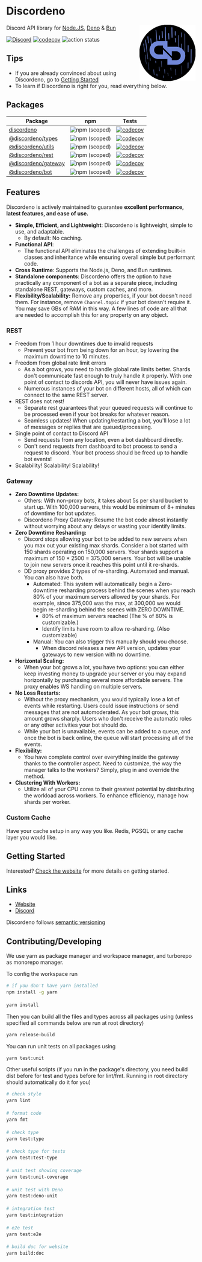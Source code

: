 # Discordeno


<img align="right" src="https://raw.githubusercontent.com/discordeno/discordeno/main/site/static/img/logo.png" height="150px">

Discord API library for [Node.JS](https://nodejs.org), [Deno](https://deno.land) & [Bun](https://bun.sh/)

[![Discord](https://img.shields.io/discord/785384884197392384?color=7289da&logo=discord&logoColor=dark)](https://discord.com/invite/5vBgXk3UcZ)
[![codecov](https://codecov.io/gh/discordeno/discordeno/branch/main/graph/badge.svg?token=SQI9OYJ7AK)](https://codecov.io/gh/discordeno/discordeno)
![action status](https://github.com/discordeno/discordeno/actions/workflows/lib-check.yml/badge.svg?event=push)

## Tips

- If you are already convinced about using Discordeno, go to [Getting Started](https://discordeno.js.org/)
- To learn if Discordeno is right for you, read everything below.

## Packages

| Package                                                                  | npm                                                               | Tests                                                                                                                                                               |
| ------------------------------------------------------------------------ | ----------------------------------------------------------------- | ------------------------------------------------------------------------------------------------------------------------------------------------------------------- |
| [discordeno](https://www.npmjs.com/package/discordeno)                   | ![npm (scoped)](https://img.shields.io/npm/v/discordeno)          | [![codecov](https://codecov.io/gh/discordeno/discordeno/branch/main/graph/badge.svg?token=SQI9OYJ7AK&flag=discordeno)](https://codecov.io/gh/discordeno/discordeno) |
| [@discordeno/types](https://www.npmjs.com/package/@discordeno/types)     | ![npm (scoped)](https://img.shields.io/npm/v/@discordeno/types)   | [![codecov](https://codecov.io/gh/discordeno/discordeno/branch/main/graph/badge.svg?token=SQI9OYJ7AK&flag=types)](https://codecov.io/gh/discordeno/discordeno)      |
| [@discordeno/utils](https://www.npmjs.com/package/@discordeno/utils)     | ![npm (scoped)](https://img.shields.io/npm/v/@discordeno/utils)   | [![codecov](https://codecov.io/gh/discordeno/discordeno/branch/main/graph/badge.svg?token=SQI9OYJ7AK&flag=utils)](https://codecov.io/gh/discordeno/discordeno)      |
| [@discordeno/rest](https://www.npmjs.com/package/@discordeno/rest)       | ![npm (scoped)](https://img.shields.io/npm/v/@discordeno/rest)    | [![codecov](https://codecov.io/gh/discordeno/discordeno/branch/main/graph/badge.svg?token=SQI9OYJ7AK&flag=rest)](https://codecov.io/gh/discordeno/discordeno)       |
| [@discordeno/gateway](https://www.npmjs.com/package/@discordeno/gateway) | ![npm (scoped)](https://img.shields.io/npm/v/@discordeno/gateway) | [![codecov](https://codecov.io/gh/discordeno/discordeno/branch/main/graph/badge.svg?token=SQI9OYJ7AK&flag=gateway)](https://codecov.io/gh/discordeno/discordeno)    |
| [@discordeno/bot](https://www.npmjs.com/package/@discordeno/bot)         | ![npm (scoped)](https://img.shields.io/npm/v/@discordeno/bot)     | [![codecov](https://codecov.io/gh/discordeno/discordeno/branch/main/graph/badge.svg?token=SQI9OYJ7AK&flag=bot)](https://codecov.io/gh/discordeno/discordeno)        |

## Features

Discordeno is actively maintained to guarantee **excellent performance, latest features, and ease of use.**

- **Simple, Efficient, and Lightweight**: Discordeno is lightweight, simple to use, and adaptable.
  - By default: No caching.
- **Functional API**:
  - The functional API eliminates the challenges of extending built-in classes and inheritance while ensuring overall simple but performant code.
- **Cross Runtime**: Supports the Node.js, Deno, and Bun runtimes.
- **Standalone components**: Discordeno offers the option to have practically any component of a bot as a separate
  piece, including standalone REST, gateways, custom caches, and more.
- **Flexibility/Scalability:** Remove any properties, if your bot doesn't need them. For instance, remove `Channel.topic` if your bot doesn't require it. You may save GBs of RAM in this way. A few lines of code are all that are needed to accomplish this for any property on any object.

### REST

- Freedom from 1 hour downtimes due to invalid requests
  - Prevent your bot from being down for an hour, by lowering the maximum downtime to 10 minutes.
- Freedom from global rate limit errors
  - As a bot grows, you need to handle global rate limits better. Shards don't communicate fast enough to truly
    handle it properly. With one point of contact to discords API, you will never have issues again.
  - Numerous instances of your bot on different hosts, all of which can connect to the same REST server.
- REST does not rest!
  - Separate rest guarantees that your queued requests will continue to be processed even if your bot breaks for
    whatever reason.
  - Seamless updates! When updating/restarting a bot, you'll lose a lot of messages or replies that are queued/processing.
- Single point of contact to Discord API
  - Send requests from any location, even a bot dashboard directly.
  - Don't send requests from dashboard to bot process to send a request to discord. Your bot process should
    be freed up to handle bot events!
- Scalability! Scalability! Scalability!

### Gateway

- **Zero Downtime Updates:**
  - Others: With non-proxy bots, it takes about 5s per shard bucket to start up. With 100,000 servers, this would be minimum of 8+ minutes of downtime for bot updates.
  - Discordeno Proxy Gateway: Resume the bot code almost instantly without worrying about any delays or wasting your identify limits.
- **Zero Downtime Resharding:**
  - Discord stops allowing your bot to be added to new servers when you max out your existing max shards. Consider a bot started with 150 shards
    operating on 150,000 servers. Your shards support a maximum of 150 \* 2500 = 375,000 servers. Your
    bot will be unable to join new servers once it reaches this point until it re-shards.
  - DD proxy provides 2 types of re-sharding. Automated and manual. You can also have both.
    - Automated: This system will automatically begin a Zero-downtime resharding process behind the scenes when you
      reach 80% of your maximum servers allowed by your shards. For example, since 375,000 was the max, at 300,000 we
      would begin re-sharding behind the scenes with ZERO DOWNTIME.
      - 80% of maximum servers reached (The % of 80% is customizable.)
      - Identify limits have room to allow re-sharding. (Also customizable)
    - Manual: You can also trigger this manually should you choose.
      - When discord releases a new API version, updates your gateways to new version with no downtime.
- **Horizontal Scaling:**
  - When your bot grows a lot, you have
    two options: you can either keep investing money to upgrade your server or you may expand horizontally by purchasing
    several more affordable servers. The proxy enables WS handling on multiple servers.
- **No Loss Restarts:**
  - Without the proxy mechanism, you would typically lose a lot of events while restarting. Users could issue
    instructions or send messages that are not automoderated. As your bot grows, this amount grows sharply.
    Users who don't receive the automatic roles or any other activities your bot should do.
  - While your bot is unavailable, events can be added to a queue, and once the bot is back online, the queue will start processing all of the events.
- **Flexibility:**
  - You have complete control over everything inside the gateway thanks to the controller aspect. Need to customize, the way the manager talks to the workers? Simply, plug in and override the method.
- **Clustering With Workers:**
  - Utilize all of your CPU cores to their greatest potential by distributing the workload across workers. To enhance
    efficiency, manage how shards per worker.

### Custom Cache

Have your cache setup in any way you like. Redis, PGSQL or any cache layer you would like.

## Getting Started

Interested? [Check the website](https://discordeno.js.org/) for more details on getting started.

## Links

- [Website](https://discordeno.js.org/)
- [Discord](https://discord.com/invite/5vBgXk3UcZ)

Discordeno follows [semantic versioning](https://semver.org/)

## Contributing/Developing

We use yarn as package manager and workspace manager, and turborepo as monorepo manager.

To config the workspace run

```sh
# if you don't have yarn installed
npm install -g yarn

yarn install
```

Then you can build all the files and types across all packages using
(unless specified all commands below are run at root directory)

```sh
yarn release-build
```

You can run unit tests on all packages using

```sh
yarn test:unit
```

Other useful scripts
(if you run in the package's directory, you need build dist before for test and types before for lint/fmt. Running in root directory should automatically do it for you)

```sh
# check style
yarn lint

# format code
yarn fmt

# check type
yarn test:type

# check type for tests
yarn test:test-type

# unit test showing coverage
yarn test:unit-coverage

# unit test with Deno
yarn test:deno-unit

# integration test
yarn test:integration

# e2e test
yarn test:e2e

# build doc for website
yarn build:doc
```
